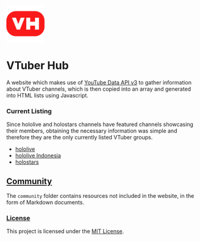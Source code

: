 <img width="100" src="./docs/img/logo.svg">

# VTuber Hub

A website which makes use of [YouTube Data API v3](https://developers.google.com/youtube/v3) to gather information about VTuber channels, which is then copied into an array and generated into HTML lists using Javascript.

### Current Listing

Since hololive and holostars channels have featured channels showcasing their members, obtaining the necessary information was simple and therefore they are the only currently listed VTuber groups.

* [hololive](https://www.youtube.com/channel/UCJFZiqLMntJufDCHc6bQixg)
* [hololive Indonesia](https://www.youtube.com/channel/UCfrWoRGlawPQDQxxeIDRP0Q)
* [holostars](https://www.youtube.com/channel/UCWsfcksUUpoEvhia0_ut0bA)

## [Community](community)

The `community` folder contains resources not included in the website, in the form of Markdown documents.

### [License](LICENSE)

This project is licensed under the [MIT License](https://mit-license.org/).
